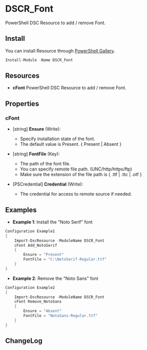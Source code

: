 DSCR_Font
====

PowerShell DSC Resource to add / remove Font.

## Install
You can install Resource through [PowerShell Gallery](https://www.powershellgallery.com/packages/DSCR_Font/).
```Powershell
Install-Module -Name DSCR_Font
```

## Resources
* **cFont**
PowerShell DSC Resource to add / remove Font.

## Properties
### cFont
+ [string] **Ensure** (Write):
    + Specify installation state of the font.
    + The default value is Present. { Present | Absent }

+ [string] **FontFile** (Key):
    + The path of the font file.
    + You can specify remote file path. (UNC/http/https/ftp)
    + Make sure the extension of the file path is { .ttf | .ttc | .otf }

+ [PSCredential] **Credential** (Write):
    + The credential for access to remote source if needed.

## Examples
+ **Example 1**: Install the "Noto Serif" font
```Powershell
Configuration Example1
{
    Import-DscResource -ModuleName DSCR_Font
    cFont Add_NotoSerif
    {
        Ensure = "Present"
        FontFile = "C:\NotoSerif-Regular.ttf"
    }
}
```

+ **Example 2**: Remove the "Noto Sans" font
```Powershell
Configuration Example2
{
    Import-DscResource -ModuleName DSCR_Font
    cFont Remove_NotoSans
    {
        Ensure = "Absent"
        FontFile = "NotoSans-Regular.ttf"
    }
}
```

## ChangeLog
